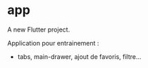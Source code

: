 # app

A new Flutter project.

Application pour entrainement :
- tabs, main-drawer, ajout de favoris, filtre...